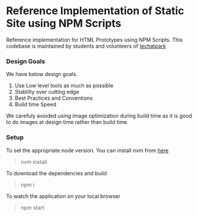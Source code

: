 # Reference Implementation of Static Site using NPM Scripts
Reference implementation for HTML Prototypes using NPM Scripts. This codebase is maintained by students and volunteers of [techatpark](http://www.techatpark.com)

### Design Goals

We have below design goals.

1. Use Low level tools as much as possible
1. Stablilty over cutting edge
1. Best Practices and Conventions
1. Build time Speed 

We carefuly avoided using image optimization during build time as it is good to do images at design time rather than build time.

### Setup

To set the appropriate node version. You can install nvm from [here](https://github.com/nvm-sh/nvm)

> nvm install

To download the dependencies and build

> npm i

To watch the application on your local browser

> npm start
